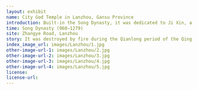 ```yaml
---
layout: exhibit
name: City God Temple in Lanzhou, Gansu Province
introduction: Built-in the Song Dynasty, it was dedicated to Ji Xin, a general of the Han Dynasty, and was also known as the Ji Xin Temple. It was restored in the Ming Dynasty and changed to its present name. It was destroyed by fire during the Qianlong period of the Qing Dynasty (1736-1795) and was later restored.
time: Song Dynasty (960—1279)
site: Zhangye Road, Lanzhou
story: It was destroyed by fire during the Qianlong period of the Qing Dynasty (1736-1795) and later restored. Situated north to south, it covers an area of 12,000 square metres, with a building area of 4,000 square metres. The main gate is three rooms and is the place of the marquis of the faithful; the second gate is a hard hilltop style corridor theatre building, the north has a scrolling hut roof style heng hall, the back is a heavy eaves hut roof style main hall, the left and right have compartments, bell and drum tower and so on. The original frescoes under the corridor are no longer extant, and in 1956 it was used as the first workers' club in Lanzhou. In 1998, the Lanzhou City Federation of Trade Unions raised more than 8 million yuan to rebuild and repair the City God Temple and opened it to the community with a new look. Now the City God Temple trading market has more than 100 merchants operating in antiques, working in nearly 100 varieties of antiques, paintings, porcelain, stones, bronze, jade, coins, stamps, woodwork and so on, with a constant stream of visitors every day. 
index_image_url: images/Lanzhou/1.jpg
other-image-url-1: images/Lanzhou/2.jpg
other-image-url-2: images/Lanzhou/3.jpg
other-image-url-3: images/Lanzhou/4.jpg
other-image-url-4: images/Lanzhou/5.jpg
license:
license-url:
---
```


